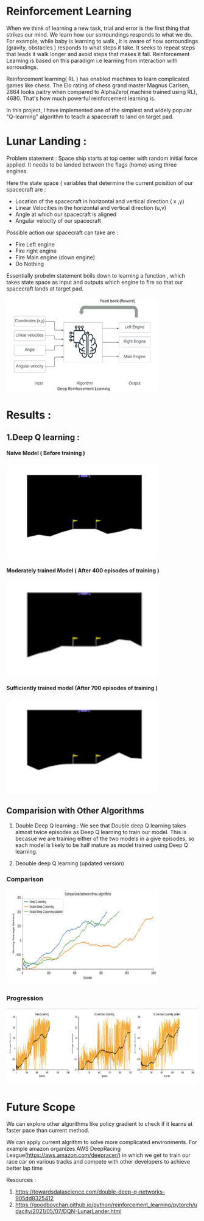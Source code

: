 # Reinforcement Learning 

When we think of learning a new task, trial and error is the first thing that strikes our mind. We learn how our sorroundings responds to what we do. For example, while baby is learning to walk , it is aware of how sorroundings (gravity, obstacles ) responds to what steps it take. It seeks to repeat steps that leads it walk longer and avoid steps that makes it fall. Reinforcement Learning is based on this paradigm i.e learning from interaction with sorroudings.

Reinforcement learning( RL ) has enabled machines to learn complicated games like chess. The Elo rating of chess grand master Magnus Carlsen, 2864 looks paltry when compared to AlphaZero( machine trained using RL), 4680. That's how much powerful reinforcement learning is. 

In this project, I have implemented one of the simplest and widely popular "Q-learning" algorithm to teach a spacecraft to land on target pad.

# Lunar Landing : 

Problem statement : Space ship starts at top center with random initial force applied. It needs to be landed between the flags (home) using three engines.

Here the state space ( variables that determine the current poisition of our spacecraft are : 
- Location of the spacecraft in horizontal and vertical direction ( x ,y) 
- Linear Velocities in the horizontal and vertical direction (u,v)
- Angle at which our spacecraft is aligned 
- Angular velocity of our spacecraft 

Possible action our spacecraft can take are : 
- Fire Left engine 
- Fire right engine 
- Fire Main engine (down engine)
- Do Nothing 

Essentially probelm statement boils down to learning a function , which takes state space as input and outputs which engine to fire so that our spacecraft lands at target pad.

<img src="/images/RL diagram.png" width="400" height="250"/>

# Results : 


## 1.Deep Q learning : 

#### Naive Model ( Before training )
<img src="/images/naive.gif" width="400" height="250"/>

#### Moderately trained Model ( After 400 episodes of training )
<img src="/images/intermediate.gif" width="400" height="250"/>



#### Sufficiently trained model (After 700 episodes of training )
<img src="/images/trained_dqn.gif" width="400" height="250"/>



## Comparision with Other Algorithms 
1. Double Deep Q learning : We see that Double deep Q learning takes almost twice episodes as Deep Q learning to train our model. This is becasue we are training either of the two models in a give episodes, so each model is likely to be half mature as model trained using Deep Q learning.


3. Deouble deep Q learning (updated version) 

### Comparison
<img src="/images/comparison.png" width="400" height="250"/>

### Progression 
<img src="/images/progression.png" width="1000" height="200"/>


# Future Scope

We can explore other algorithms like policy gradient to check if it learns at faster pace than current method. 

We can apply current algrithm to solve more complicated environments. For example amazon organizes AWS DeepRacing League(https://aws.amazon.com/deepracer/) in which we get to train our race car on various tracks and compete with other developers to achieve better lap time


Resources : 
1. https://towardsdatascience.com/double-deep-q-networks-905dd8325412
2. https://goodboychan.github.io/python/reinforcement_learning/pytorch/udacity/2021/05/07/DQN-LunarLander.html

